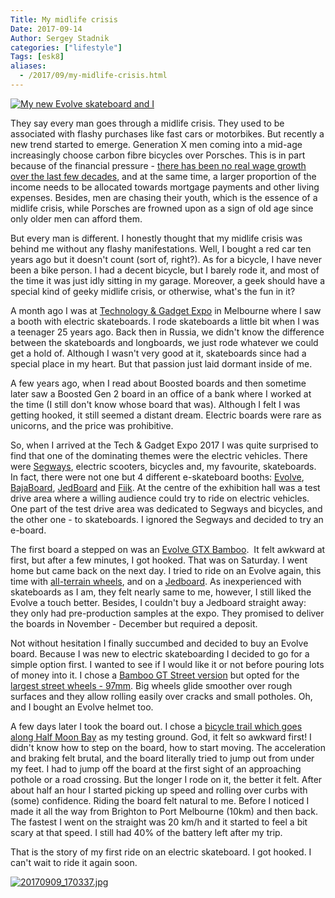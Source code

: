 ```yaml
---
Title: My midlife crisis
Date: 2017-09-14
Author: Sergey Stadnik
categories: ["lifestyle"]
Tags: [esk8]
aliases:
  - /2017/09/my-midlife-crisis.html
---
```


<a href="https://lh3.googleusercontent.com/-zYYiD73B9eg/WbnmCByYiJI/AAAAAAAA3Jk/wna4Hvm_ldAF5A8XZ28-hqXat3VARhWnwCE0YBhgL/s720/20170820_160924.jpg"><img src="https://lh3.googleusercontent.com/-zYYiD73B9eg/WbnmCByYiJI/AAAAAAAA3Jk/wna4Hvm_ldAF5A8XZ28-hqXat3VARhWnwCE0YBhgL/s640/20170820_160924.jpg" alt="My new Evolve skateboard and I" /></a>

They say every man goes through a midlife crisis. They used to be associated with flashy purchases like fast cars or motorbikes. But recently a new trend started to emerge. Generation X men coming into a mid-age increasingly choose carbon fibre bicycles over Porsches. This is in part because of the financial pressure - <a href="http://www.epi.org/publication/charting-wage-stagnation/">there has been no real wage growth over the last few decades</a>, and at the same time, a larger proportion of the income needs to be allocated towards mortgage payments and other living expenses. Besides, men are chasing their youth, which is the essence of a midlife crisis, while Porsches are frowned upon as a sign of old age since only older men can afford them.

But every man is different. I honestly thought that my midlife crisis was behind me without any flashy manifestations. Well, I bought a red car ten years ago but it doesn't count (sort of, right?). As for a bicycle, I have never been a bike person. I had a decent bicycle, but I barely rode it, and most of the time it was just idly sitting in my garage. Moreover, a geek should have a special kind of geeky midlife crisis, or otherwise, what's the fun in it?
<!--more-->

A month ago I was at <a href="http://www.tge.melbourne/">Technology &amp; Gadget Expo</a> in Melbourne where I saw a booth with electric skateboards. I rode skateboards a little bit when I was a teenager 25 years ago. Back then in Russia, we didn't know the difference between the skateboards and longboards, we just rode whatever we could get a hold of. Although I wasn't very good at it, skateboards since had a special place in my heart. But that passion just laid dormant inside of me.

A few years ago, when I read about Boosted boards and then sometime later saw a Boosted Gen 2 board in an office of a bank where I worked at the time (I still don't know whose board that was). Although I felt I was getting hooked, it still seemed a distant dream. Electric boards were rare as unicorns, and the price was prohibitive.

So, when I arrived at the Tech &amp; Gadget Expo 2017 I was quite surprised to find that one of the dominating themes were the electric vehicles. There were <a href="http://www.segway.com/">Segways</a>, electric scooters, bicycles and, my favourite, skateboards. In fact, there were not one but 4 different e-skateboard booths: <a href="https://www.evolveskateboards.com.au/">Evolve</a>, <a href="https://www.bajaboard.com.au/">BajaBoard</a>, <a href="http://jedboards.com/">JedBoard</a> and <a href="https://www.fiik.com/">Fiik</a>. At the centre of the exhibition hall was a test drive area where a willing audience could try to ride on electric vehicles. One part of the test drive area was dedicated to Segways and bicycles, and the other one - to skateboards. I ignored the Segways and decided to try an e-board.

The first board a stepped on was an <a href="https://www.evolveskateboards.com.au/collections/bamboo-gtx-series/products/bamboo-gtx-series-street?variant=37308279625">Evolve GTX Bamboo</a>.  It felt awkward at first, but after a few minutes, I got hooked. That was on Saturday. I went home but came back on the next day. I tried to ride on an Evolve again, this time with <a href="https://www.evolveskateboards.com.au/collections/bamboo-gtx-series/products/bamboo-gtx-series-all-terrain?variant=37308440265">all-terrain wheels</a>, and on a <a href="http://jedboards.com/">Jedboard</a>. As inexperienced with skateboards as I am, they felt nearly same to me, however, I still liked the Evolve a touch better. Besides, I couldn't buy a Jedboard straight away: they only had pre-production samples at the expo. They promised to deliver the boards in November - December but required a deposit.

Not without hesitation I finally succumbed and decided to buy an Evolve board. Because I was new to electric skateboarding I decided to go for a simple option first. I wanted to see if I would like it or not before pouring lots of money into it. I chose a <a href="https://www.evolveskateboards.com.au/collections/bamboo-gt-series/products/bamboo-gt-series-street?variant=28553138249">Bamboo GT Street version</a> but opted for the <a href="https://www.evolveskateboards.com.au/collections/wheels/products/black-evolve-gt-97mm-76a-stone-ground-set-of-4">largest street wheels - 97mm</a>. Big wheels glide smoother over rough surfaces and they allow rolling easily over cracks and small potholes. Oh, and I bought an Evolve helmet too.

A few days later I took the board out. I chose a <a href="http://thehumblevintage.com/suggested-route-daytime/">bicycle trail which goes along Half Moon Bay</a> as my testing ground. God, it felt so awkward first! I didn't know how to step on the board, how to start moving. The acceleration and braking felt brutal, and the board literally tried to jump out from under my feet. I had to jump off the board at the first sight of an approaching pothole or a road crossing. But the longer I rode on it, the better it felt. After about half an hour I started picking up speed and rolling over curbs with (some) confidence. Riding the board felt natural to me. Before I noticed I made it all the way from Brighton to Port Melbourne (10km) and then back. The fastest I went on the straight was 20 km/h and it started to feel a bit scary at that speed. I still had 40% of the battery left after my trip.

That is the story of my first ride on an electric skateboard. I got hooked. I can't wait to ride it again soon.

<a href="https://lh3.googleusercontent.com/-oH3jlzpLXiI/WbnmCABSNqI/AAAAAAAA3Jk/uPRQjw2gk2gh4TMRZmjBBVfwheR6fxmjACE0YBhgL/s2048/20170909_170337.jpg"><img src="https://lh3.googleusercontent.com/-oH3jlzpLXiI/WbnmCABSNqI/AAAAAAAA3Jk/uPRQjw2gk2gh4TMRZmjBBVfwheR6fxmjACE0YBhgL/s2048/20170909_170337.jpg" alt="20170909_170337.jpg" /></a>

